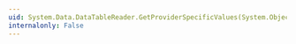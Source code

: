 ```yaml
---
uid: System.Data.DataTableReader.GetProviderSpecificValues(System.Object[])
internalonly: False
---
```

